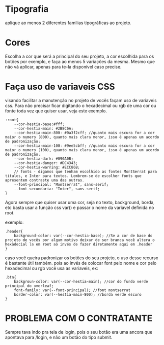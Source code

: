 # Tipografia
aplique ao menos 2  diferentes familias tipográficas ao projeto.

# Cores
Escolha a cor que será a principal do seu projeto, a cor escolhida para os botões por exemplo, e faça ao menos 5 variações da mesma. Mesmo que não vá aplicar, apenas para te-la disponivel caso precise.

# Faça uso de variaveis CSS
visando facilitar a manutenção no projeto de vocês façam uso de variaveis css. Para não precisar ficar digitando o hexadecimal ou rgb de uma cor ou fonte toda vez que quiser usar, veja este exemplo. 

```
:root{
    --cor-hestia-base:#fff;
    --cor-hestia-main: #2B8C6A;
    --cor-hestia-main-800: #0a3f2cff; //quanto mais escura for a cor maior o numero (800), quanto mais clara menor, isso é apenas um acordo de padronização;
    --cor-hestia-main-100: #9ee5cbff; //quanto mais escura for a cor maior o numero (100), quanto mais clara menor, isso é apenas um acordo de padronização;
    --cor-hestia-dark: #090A0B;
    --cor-hestia-danger: #DC4343;
    --cor-hestia-warning: #ECC86B;
    // fonts - digamos que tenham escolhido as fontes MontSerrat para titulos, e Inter para textos. Lembrem-se de escolher fonts que apresentem contraste uma das outras.
    --font-principal: "Montserrat", sans-serif;
    --font-secundaria: "Inter", sans-serif;
}
```

Agora sempre que quiser usar uma cor, seja no texto, background, borda, etc basta usar a função css var() e passar o nome da variavel definida no root.

exemplo:
```
.header{
    background-color: var(--cor-hestia-base); //Se a cor de base do projeto de vocês por algum motivo deixar de ser branca você altera o hexadecial la em root ao invés de fazer diretamente aqui em .header
}
```

caso você queira padronizar os botões do seu projeto, o uso desse recurso é bastante útil também. pois ao invés de colocar font pelo nome e cor pelo hexadecimal ou rgb você usa as variaveis, ex:

```
.btn{
    backgroun-color: var(--cor-hestia-main); //cor do fundo verde principal do overleaf;
    font-family: var(--font-principal); //font montserrat
    border-color: var(--hestia-main-800); //borda verde escuro
}
```

# PROBLEMA COM O CONTRATANTE
Sempre tava indo pra tela de login, pois o seu botão era uma ancora que apontava para /login, e não um botão do tipo submit.